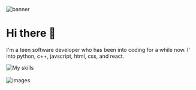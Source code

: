 ![banner](https://user-images.githubusercontent.com/113939594/191624164-feb1c36d-6359-43e6-9cbd-6388ae229e82.jpg)

# Hi there 👋

<!--
**stan-solov/stan-solov** is a ✨ _special_ ✨ repository because its `README.md` (this file) appears on your GitHub profile.

Here are some ideas to get you started:
-->
I'm a teen software developer who has been into coding for a while now. I' into python, c++, javscript, html, css, and react.

![My skills](https://skillicons.dev/icons?i=js,html,css,py,react,cpp)<br>
<br>
![images](https://user-images.githubusercontent.com/113939594/192125881-65e6b081-cc2c-4972-8f6e-86da7d8821a0.png)
